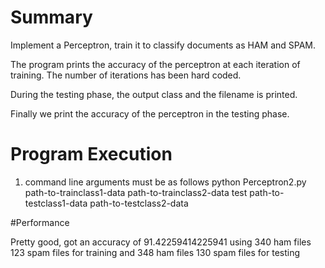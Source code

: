# Summary

Implement a Perceptron, train it to classify documents as HAM and SPAM.

The program prints the accuracy of the perceptron at each iteration of training. The number of iterations has been hard coded.

During the testing phase, the output class and the filename is printed.

Finally we print the accuracy of the perceptron in the testing phase.

# Program Execution

1. command line arguments must be as follows
	python Perceptron2.py path-to-trainclass1-data path-to-trainclass2-data  test  path-to-testclass1-data path-to-testclass2-data

#Performance

Pretty good, got an accuracy of 91.42259414225941 using
340 ham files
123 spam files
for training
and 
348 ham files
130 spam files
for testing
